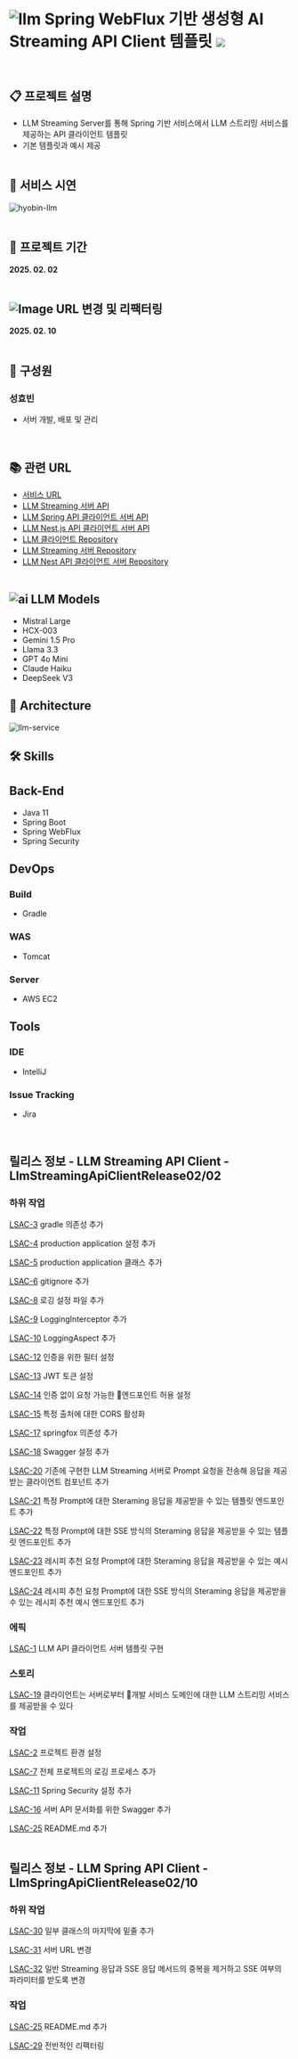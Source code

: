 # ![llm](https://github.com/user-attachments/assets/b66e143c-0f7d-4f09-97a6-04a484767025) Spring  WebFlux 기반 생성형 AI Streaming API Client 템플릿 <img src="https://img.shields.io/badge/v1.1-6DB33F?style=flat-square&logo=Adobe&logoColor=white"><br><br>

## 📋 프로젝트 설명
- LLM Streaming Server를 통해 Spring 기반 서비스에서 LLM 스트리밍 서비스를 제공하는 API 클라이언트 템플릿
- 기본 템플릿과 예시 제공
<br><br>

## 📼 서비스 시연
![hyobin-llm](https://github.com/user-attachments/assets/f62ff497-d639-4176-b21a-e29d6cda76bd)
<br><br>

## 📅 프로젝트 기간
<b>2025. 02. 02</b>
<br><br>

## ![Image](https://github.com/user-attachments/assets/1838d6b9-69ff-43fe-80b1-b1e39709cef9) URL 변경 및 리팩터링
<b>2025. 02. 10</b>
<br><br>

## 👫 구성원

### 성효빈
- 서버 개발, 배포 및 관리
<br>

## 📚 관련 URL
- [서비스 URL](https://hyobin-llm.vercel.app)
- [LLM Streaming 서버 API](https://hyobin-llm.duckdns.org/docs)
- [LLM Spring API 클라이언트 서버 API](https://hyobin-llm-spring.duckdns.org/swagger-ui/index.html)
- [LLM Nest.js API 클라이언트 서버 API](https://hyobin-llm-nest.duckdns.org/api)
- [LLM 클라이언트 Repository](https://github.com/hellmir/LLM-Streaming-Client)
- [LLM Streaming 서버 Repository](https://github.com/hellmir/LLM-Streaming-Server)
- [LLM Nest API 클라이언트 서버 Repository](https://github.com/hellmir/LLM-Nest-API-Client)
  <br><br>

## ![ai](https://github.com/user-attachments/assets/d2cdfacc-c141-400c-9ba4-3f77d7664714) LLM Models
- Mistral Large
- HCX-003
- Gemini 1.5 Pro
- Llama 3.3
- GPT 4o Mini
- Claude Haiku
- DeepSeek V3

## 🗼 Architecture
![llm-service](https://github.com/user-attachments/assets/e12f5131-d55a-4142-bae1-f58b40b91784)

## 🛠️ Skills

## Back-End
- Java 11
- Spring Boot
- Spring WebFlux
- Spring Security
  <br>

## DevOps

### Build
- Gradle

### WAS
- Tomcat

### Server
- AWS EC2
  <br>

## Tools

### IDE
- IntelliJ

### Issue Tracking
- Jira

<br>

## 릴리스 정보 - LLM Streaming API Client - LlmStreamingApiClientRelease02/02

### 하위 작업

[LSAC-3](https://langchain.atlassian.net/browse/LSAC-3) gradle 의존성 추가

[LSAC-4](https://langchain.atlassian.net/browse/LSAC-4) production application 설정 추가

[LSAC-5](https://langchain.atlassian.net/browse/LSAC-5) production application 클래스 추가

[LSAC-6](https://langchain.atlassian.net/browse/LSAC-6) gitignore 추가

[LSAC-8](https://langchain.atlassian.net/browse/LSAC-8) 로깅 설정 파일 추가

[LSAC-9](https://langchain.atlassian.net/browse/LSAC-9) LoggingInterceptor 추가

[LSAC-10](https://langchain.atlassian.net/browse/LSAC-10) LoggingAspect 추가

[LSAC-12](https://langchain.atlassian.net/browse/LSAC-12) 인증을 위한 필터 설정

[LSAC-13](https://langchain.atlassian.net/browse/LSAC-13) JWT 토큰 설정

[LSAC-14](https://langchain.atlassian.net/browse/LSAC-14) 인증 없이 요청 가능한 엔드포인트 허용 설정

[LSAC-15](https://langchain.atlassian.net/browse/LSAC-15) 특정 출처에 대한 CORS 활성화

[LSAC-17](https://langchain.atlassian.net/browse/LSAC-17) springfox 의존성 추가

[LSAC-18](https://langchain.atlassian.net/browse/LSAC-18) Swagger 설정 추가

[LSAC-20](https://langchain.atlassian.net/browse/LSAC-20) 기존에 구현한 LLM Streaming 서버로 Prompt 요청을 전송해 응답을 제공받는 클라이언트 컴포넌트 추가

[LSAC-21](https://langchain.atlassian.net/browse/LSAC-21) 특정 Prompt에 대한 Steraming 응답을 제공받을 수 있는 템플릿 엔드포인트 추가

[LSAC-22](https://langchain.atlassian.net/browse/LSAC-22) 특정 Prompt에 대한 SSE 방식의 Steraming 응답을 제공받을 수 있는 템플릿 엔드포인트 추가

[LSAC-23](https://langchain.atlassian.net/browse/LSAC-23) 레시피 추천 요청 Prompt에 대한 Steraming 응답을 제공받을 수 있는 예시 엔드포인트 추가

[LSAC-24](https://langchain.atlassian.net/browse/LSAC-24) 레시피 추천 요청 Prompt에 대한 SSE 방식의 Steraming 응답을 제공받을 수 있는 레시피 추천 예시 엔드포인트 추가

### 에픽

[LSAC-1](https://langchain.atlassian.net/browse/LSAC-1) LLM API 클라이언트 서버 템플릿 구현

### 스토리

[LSAC-19](https://langchain.atlassian.net/browse/LSAC-19) 클라이언트는 서버로부터 개발 서비스 도메인에 대한 LLM 스트리밍 서비스를 제공받을 수 있다

### 작업

[LSAC-2](https://langchain.atlassian.net/browse/LSAC-2) 프로젝트 환경 설정

[LSAC-7](https://langchain.atlassian.net/browse/LSAC-7) 전체 프로젝트의 로깅 프로세스 추가

[LSAC-11](https://langchain.atlassian.net/browse/LSAC-11) Spring Security 설정 추가

[LSAC-16](https://langchain.atlassian.net/browse/LSAC-16) 서버 API 문서화를 위한 Swagger 추가

[LSAC-25](https://langchain.atlassian.net/browse/LSAC-25) README.md 추가
<br><br>

## 릴리스 정보 - LLM Spring API Client - LlmSpringApiClientRelease02/10

### 하위 작업

[LSAC-30](https://langchain.atlassian.net/browse/LSAC-30) 일부 클래스의 마지막에 밑줄 추가

[LSAC-31](https://langchain.atlassian.net/browse/LSAC-31) 서버 URL 변경

[LSAC-32](https://langchain.atlassian.net/browse/LSAC-32) 일반 Streaming 응답과 SSE 응답 메서드의 중복을 제거하고 SSE 여부의 파라미터를 받도록 변경

### 작업

[LSAC-25](https://langchain.atlassian.net/browse/LSAC-25) README.md 추가

[LSAC-29](https://langchain.atlassian.net/browse/LSAC-29) 전반적인 리팩터링
